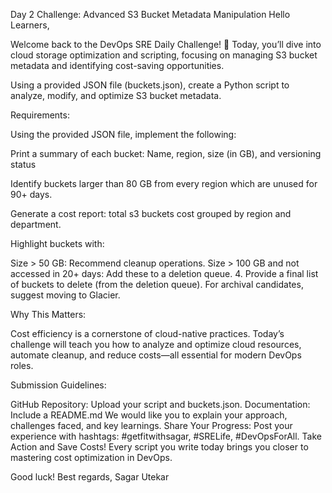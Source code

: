 Day 2 Challenge: Advanced S3 Bucket Metadata Manipulation
Hello Learners,

Welcome back to the DevOps SRE Daily Challenge! 🎉 Today, you’ll dive into cloud storage optimization and scripting, focusing on managing S3 bucket metadata and identifying cost-saving opportunities.

Using a provided JSON file (buckets.json), create a Python script to analyze, modify, and optimize S3 bucket metadata.

Requirements:

Using the provided JSON file, implement the following:

Print a summary of each bucket: Name, region, size (in GB), and versioning status

Identify buckets larger than 80 GB from every region which are unused for 90+ days.

Generate a cost report: total s3 buckets cost grouped by region and department.

Highlight buckets with:

Size > 50 GB: Recommend cleanup operations.
Size > 100 GB and not accessed in 20+ days: Add these to a deletion queue.
4. Provide a final list of buckets to delete (from the deletion queue). For archival candidates, suggest moving to Glacier.

Why This Matters:

Cost efficiency is a cornerstone of cloud-native practices.
Today’s challenge will teach you how to analyze and optimize cloud resources, automate cleanup, and reduce costs—all essential for modern DevOps roles.

Submission Guidelines:

GitHub Repository: Upload your script and buckets.json.
Documentation: Include a README.md We would like you to explain your approach, challenges faced, and key learnings.
Share Your Progress: Post your experience with hashtags: #getfitwithsagar, #SRELife, #DevOpsForAll.
Take Action and Save Costs! Every script you write today brings you closer to mastering cost optimization in DevOps.




Good luck!
Best regards,
Sagar Utekar
